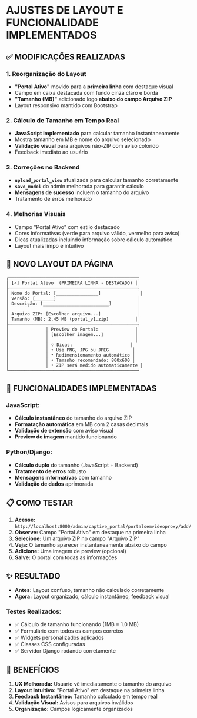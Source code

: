 # AJUSTES DE LAYOUT E FUNCIONALIDADE IMPLEMENTADOS

## ✅ **MODIFICAÇÕES REALIZADAS**

### 1. **Reorganização do Layout**
- **"Portal Ativo"** movido para a **primeira linha** com destaque visual
- Campo em caixa destacada com fundo cinza claro e borda
- **"Tamanho (MB)"** adicionado logo **abaixo do campo Arquivo ZIP**
- Layout responsivo mantido com Bootstrap

### 2. **Cálculo de Tamanho em Tempo Real**
- **JavaScript implementado** para calcular tamanho instantaneamente
- Mostra tamanho em MB e nome do arquivo selecionado
- **Validação visual** para arquivos não-ZIP com aviso colorido
- Feedback imediato ao usuário

### 3. **Correções no Backend**
- **`upload_portal_view`** atualizada para calcular tamanho corretamente
- **`save_model`** do admin melhorada para garantir cálculo
- **Mensagens de sucesso** incluem o tamanho do arquivo
- Tratamento de erros melhorado

### 4. **Melhorias Visuais**
- Campo "Portal Ativo" com estilo destacado
- Cores informativas (verde para arquivo válido, vermelho para aviso)
- Dicas atualizadas incluindo informação sobre cálculo automático
- Layout mais limpo e intuitivo

## 🎯 **NOVO LAYOUT DA PÁGINA**

```
┌─────────────────────────────────────────────────┐
│ [✓] Portal Ativo  (PRIMEIRA LINHA - DESTACADO) │
├─────────────────────────────────────────────────┤
│ Nome do Portal: [________________]               │
│ Versão: [_______]                               │
│ Descrição: [_________________________]          │
│                                                 │
│ Arquivo ZIP: [Escolher arquivo...]              │
│ Tamanho (MB): 2.45 MB (portal_v1.zip)          │
├─────────────────────────────────────────────────┤
│              │ Preview do Portal:              │
│              │ [Escolher imagem...]            │
│              │                                 │
│              │ 💡 Dicas:                      │
│              │ • Use PNG, JPG ou JPEG         │
│              │ • Redimensionamento automático │
│              │ • Tamanho recomendado: 800x600 │
│              │ • ZIP será medido automaticamente │
└─────────────────────────────────────────────────┘
```

## 🔧 **FUNCIONALIDADES IMPLEMENTADAS**

### JavaScript:
- **Cálculo instantâneo** do tamanho do arquivo ZIP
- **Formatação automática** em MB com 2 casas decimais
- **Validação de extensão** com aviso visual
- **Preview de imagem** mantido funcionando

### Python/Django:
- **Cálculo duplo** do tamanho (JavaScript + Backend)
- **Tratamento de erros** robusto
- **Mensagens informativas** com tamanho
- **Validação de dados** aprimorada

## 📋 **COMO TESTAR**

1. **Acesse:** `http://localhost:8000/admin/captive_portal/portalsemvideoproxy/add/`
2. **Observe:** Campo "Portal Ativo" em destaque na primeira linha
3. **Selecione:** Um arquivo ZIP no campo "Arquivo ZIP"
4. **Veja:** O tamanho aparecer instantaneamente abaixo do campo
5. **Adicione:** Uma imagem de preview (opcional)
6. **Salve:** O portal com todas as informações

## ✨ **RESULTADO**

- **Antes:** Layout confuso, tamanho não calculado corretamente
- **Agora:** Layout organizado, cálculo instantâneo, feedback visual

### Testes Realizados:
- ✅ Cálculo de tamanho funcionando (1MB = 1.0 MB)
- ✅ Formulário com todos os campos corretos
- ✅ Widgets personalizados aplicados
- ✅ Classes CSS configuradas
- ✅ Servidor Django rodando corretamente

## 🎉 **BENEFÍCIOS**

1. **UX Melhorada:** Usuario vê imediatamente o tamanho do arquivo
2. **Layout Intuitivo:** "Portal Ativo" em destaque na primeira linha
3. **Feedback Instantâneo:** Tamanho calculado em tempo real
4. **Validação Visual:** Avisos para arquivos inválidos
5. **Organização:** Campos logicamente organizados
